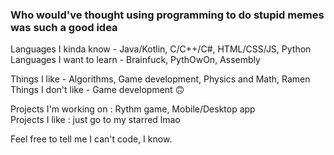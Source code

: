 ### Who would've thought using programming to do stupid memes was such a good idea 
Languages I kinda know - Java/Kotlin, C/C++/C#, HTML/CSS/JS, Python \
Languages I want to learn - Brainfuck, PythOwOn, Assembly 

Things I like - Algorithms, Game development, Physics and Math, Ramen \
Things I don't like - Game development 🙃 

Projects I'm working on : Rythm game, Mobile/Desktop app \
Projects I like : just go to my starred lmao 

Feel free to tell me I can't code, I know.
